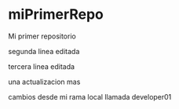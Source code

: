 # miPrimerRepo

Mi primer repositorio

segunda linea editada

tercera linea editada

una actualizacion mas

cambios desde mi rama local llamada developer01
